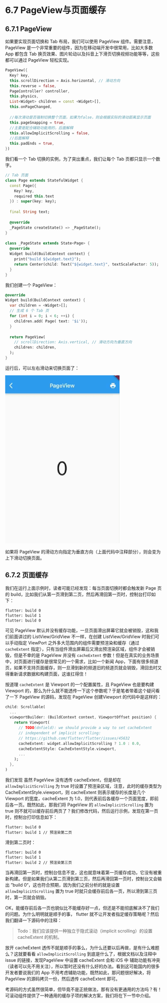 # 6.7 PageView与页面缓存

## 6.7.1 PageView

如果要实现页面切换和 Tab 布局，我们可以使用 PageView 组件。需要注意，PageView 是一个非常重要的组件，因为在移动端开发中很常用，比如大多数 App 都包含 Tab 换页效果、图片轮动以及抖音上下滑页切换视频功能等等，这些都可以通过 PageView 轻松实现。

```dart
PageView({
  Key? key,
  this.scrollDirection = Axis.horizontal, // 滑动方向
  this.reverse = false,
  PageController? controller,
  this.physics,
  List<Widget> children = const <Widget>[],
  this.onPageChanged,
  
  //每次滑动是否强制切换整个页面，如果为false，则会根据实际的滑动距离显示页面
  this.pageSnapping = true,
  //主要是配合辅助功能用的，后面解释
  this.allowImplicitScrolling = false,
  //后面解释
  this.padEnds = true,
})
```

我们看一个 Tab 切换的实例，为了突出重点，我们让每个 Tab 页都只显示一个数字。

```dart
// Tab 页面 
class Page extends StatefulWidget {
  const Page({
    Key? key,
    required this.text
  }) : super(key: key);

  final String text;

  @override
  _PageState createState() => _PageState();
}

class _PageState extends State<Page> {
  @override
  Widget build(BuildContext context) {
    print("build ${widget.text}");
    return Center(child: Text("${widget.text}", textScaleFactor: 5));
  }
}
```

我们创建一个 PageView：

```dart
@override
Widget build(BuildContext context) {
  var children = <Widget>[];
  // 生成 6 个 Tab 页
  for (int i = 0; i < 6; ++i) {
    children.add( Page( text: '$i'));
  }

  return PageView(
    // scrollDirection: Axis.vertical, // 滑动方向为垂直方向
    children: children,
  );
}
```

运行后，可以左右滑动来切换页面了：

![PageView](../imgs/pageview.gif)

如果将 PageView 的滑动方向指定为垂直方向（上面代码中注释部分），则会变为上下滑动切换页面。

## 6.7.2 页面缓存

我们在运行上面示例时，读者可能已经发现：每当页面切换时都会触发新 Page 页的 build，比如我们从第一页滑到第二页，然后再滑回第一页时，控制台打印如下：

```
flutter: build 0
flutter: build 1
flutter: build 0
```

可见 PageView 默认并没有缓存功能，一旦页面滑出屏幕它就会被销毁，这和我们前面讲过的 ListView/GridView 不一样，在创建 ListView/GridView 时我们可以手动指定 ViewPort 之外多大范围内的组件需要预渲染和缓存（通过 `cacheExtent` 指定），只有当组件滑出屏幕后又滑出预渲染区域，组件才会被销毁，但是不幸的是 PageView 并没有 `cacheExtent` 参数！但是在真实的业务场景中，对页面进行缓存是很常见的一个需求，比如一个新闻 App，下面有很多频道页，如果不支持页面缓存，则一旦滑到新的频道旧的频道页就会销毁，滑回去时又得重新请求数据和构建页面，这谁扛得住！

按道理  `cacheExtent`  是 Viewport 的一个配置属性，且 PageView 也是要构建 Viewport 的，那么为什么就不能透传一下这个参数呢？于是笔者带着这个疑问看了一下 PageView 的源码，发现在 PageView 创建Viewport 的代码中是这样的：

```dart
child: Scrollable(
  ...
  viewportBuilder: (BuildContext context, ViewportOffset position) {
    return Viewport(
      // TODO(dnfield): we should provide a way to set cacheExtent
      // independent of implicit scrolling:
      // https://github.com/flutter/flutter/issues/45632
      cacheExtent: widget.allowImplicitScrolling ? 1.0 : 0.0,
      cacheExtentStyle: CacheExtentStyle.viewport,
      ...
    );
  },
)
```

我们发现 虽然 PageView 没有透传 cacheExtent，但是却在`allowImplicitScrolling` 为 true 时设置了预渲染区域，注意，此时的缓存类型为 CacheExtentStyle.viewport，则 cacheExtent 则表示缓存的长度是几个 Viewport 的宽度，cacheExtent 为 1.0，则代表前后各缓存一个页面宽度，即前后各一页。既然如此，那我们将 PageView 的 `allowImplicitScrolling`  置为 true 则不就可以缓存前后两页了？我们修改代码，然后运行示例，发现在第一页时，控制台打印信息如下：

```
flutter: build 0
flutter: build 1 // 预渲染第二页
```

滑到第二页时：

```
flutter: build 0
flutter: build 1
flutter: build 2 // 预渲染第三页
```

当再滑回第一页时，控制台信息不变，这也就意味着第一页缓存成功，它没有被重新构建。但是如果我们从第二页滑到第三页，然后再滑回第一页时，控制台又会输出 ”build 0“，这也符合预期，因为我们之前分析的就是设置  `allowImplicitScrolling`  置为 true 时就只会缓存前后各一页，所以滑到第三页时，第一页就会销毁。

OK，能缓存前后各一页也貌似比不能缓存好一点，但还是不能彻底解决不了我们的问题。为什么明明就是顺手的事， flutter 就不让开发者指定缓存策略呢？然后我们翻译一下源码中的注释：

> Todo：我们应该提供一种独立于隐式滚动（implicit scrolling）的设置 cacheExtent 的机制。

放开 cacheExtent 透传不就是顺手的事么，为什么还要以后再做，是有什么难题么？这就要看看 `allowImplicitScrolling`  到底是什么了，根据文档以及注释中 issue 的链接，发现PageView 中设置 cacheExtent 会和 iOS 中 辅助功能有冲突（读者可以先不用关注），所以暂时还没有什么好的办法。看到这可能国内的很多开发者要说我们的 App 不用考虑辅助功能，既然如此，那问题很好解决，将 PageView 的源码拷贝一份，然后透传 cacheExtent 即可。

考源码的方式虽然很简单，但毕竟不是正统做法，那有没有更通用的方法吗？有！可滚动组件提供了一种通用的缓存子项的解决方案，我们将在下一节中介绍。

